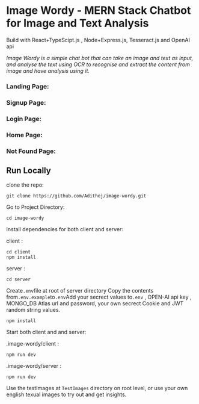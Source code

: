 # Image Wordy - MERN Stack Chatbot for Image and Text Analysis

Build with React+TypeScipt.js , Node+Express.js, Tesseract.js and OpenAI api

_Image Wordy is a simple chat bot that can take an image and text as input, and analyse the text using
OCR to recognise and extract the content from image and have analysis using it._

### Landing Page:

### Signup Page:

### Login Page:

### Home Page:

### Not Found Page:

## Run Locally

clone the repo:

`git clone https://github.com/Adithej/image-wordy.git`

Go to Project Directory:

`cd image-wordy`

Install dependencies for both client and server:

client :

```
cd client
npm install

```

server :

`cd server`

Create`.env`file at root of server directory
Copy the contents from`.env.example`to`.env`Add your secrect values to`.env` , OPEN-AI api key , MONGO_DB Atlas url and password, your own secrect
Cookie and JWT random string values.

`npm install`

Start both client and and server:

.image-wordy/client :

`npm run dev`

.image-wordy/server :

`npm run dev`

Use the testImages at `TestImages` directory on root level, or use your own english texual images to try out and get insights.
